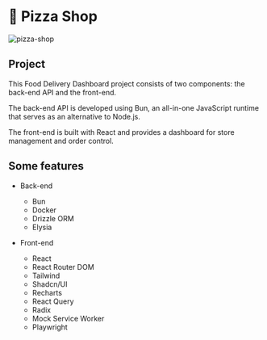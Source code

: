 # 🍕 Pizza Shop

![pizza-shop](https://github.com/user-attachments/assets/51786c09-9989-4669-a2c1-f5ca510a9172)

## Project

This Food Delivery Dashboard project consists of two components: the back-end API and the front-end.

The back-end API is developed using Bun, an all-in-one JavaScript runtime that serves as an alternative to Node.js.

The front-end is built with React and provides a dashboard for store management and order control.

## Some features
- Back-end
  - Bun
  - Docker
  - Drizzle ORM
  - Elysia

- Front-end
  - React
  - React Router DOM
  - Tailwind
  - Shadcn/UI
  - Recharts
  - React Query
  - Radix
  - Mock Service Worker
  - Playwright
